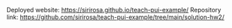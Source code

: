 Deployed website: https://sirirosa.github.io/teach-pui-example/ 
Repository link: https://github.com/sirirosa/teach-pui-example/tree/main/solution-hw2/
